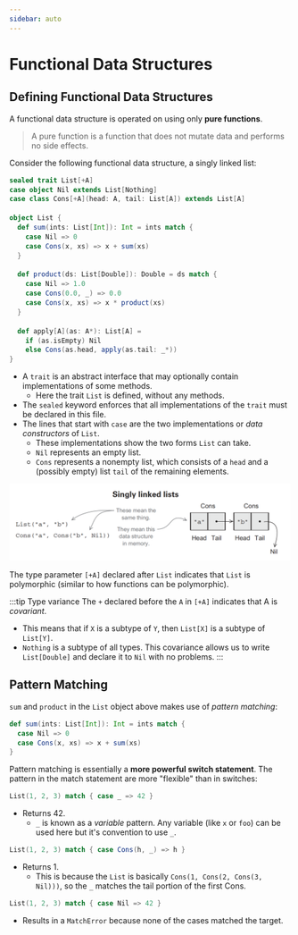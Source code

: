 ```yaml
---
sidebar: auto
---
```


# Functional Data Structures

## Defining Functional Data Structures

A functional data structure is operated on using only **pure functions**.

> A pure function is a function that does not mutate data and performs no side effects.

Consider the following functional data structure, a singly linked list:

```scala
sealed trait List[+A]
case object Nil extends List[Nothing]
case class Cons[+A](head: A, tail: List[A]) extends List[A]

object List {
  def sum(ints: List[Int]): Int = ints match {
    case Nil => 0
    case Cons(x, xs) => x + sum(xs)
  }

  def product(ds: List[Double]): Double = ds match {
    case Nil => 1.0
    case Cons(0.0, _) => 0.0
    case Cons(x, xs) => x * product(xs)
  }

  def apply[A](as: A*): List[A] =
    if (as.isEmpty) Nil
    else Cons(as.head, apply(as.tail: _*))
}
```

* A `trait` is an abstract interface that may optionally contain implementations of some methods.
  * Here the trait `List` is defined, without any methods.
* The `sealed` keyword enforces that all implementations of the `trait` must be declared in this file.
* The lines that start with `case` are the two implementations or *data constructors* of `List`.
  * These implementations show the two forms `List` can take.
  * `Nil` represents an empty list.
  * `Cons` represents a nonempty list, which consists of a `head` and a (possibly empty) list `tail` of the remaining elements.

![Singly linked list](./singly-linked-list.png)

The type parameter `[+A]` declared after `List` indicates that `List` is polymorphic (similar to how functions can be polymorphic).

:::tip Type variance
The `+` declared before the `A` in `[+A]` indicates that A is *covariant*.

* This means that if `X` is a subtype of `Y`, then `List[X]` is a subtype of `List[Y]`.
* `Nothing` is a subtype of all types. This covariance allows us to write `List[Double]` and declare it to `Nil` with no problems.
:::

## Pattern Matching

`sum` and `product` in the `List` object above makes use of *pattern matching*:

```scala
def sum(ints: List[Int]): Int = ints match {
  case Nil => 0
  case Cons(x, xs) => x + sum(xs)
}
```

Pattern matching is essentially a **more powerful switch statement**. The pattern in the match statement are more "flexible" than in switches:

```scala
List(1, 2, 3) match { case _ => 42 }
```

* Returns 42.
  * `_` is known as a *variable* pattern. Any variable (like `x` or `foo`) can be used here but it's convention to use `_`.

```scala
List(1, 2, 3) match { case Cons(h, _) => h }
```

* Returns 1.
  * This is because the `List` is basically `Cons(1, Cons(2, Cons(3, Nil)))`, so the `_` matches the tail portion of the first Cons.

```scala
List(1, 2, 3) match { case Nil => 42 }
```

* Results in a `MatchError` because none of the cases matched the target.
